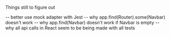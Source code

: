 Things still to figure out

-- better use mock adapter with Jest
-- why app.find(Router).some(Navbar) doesn't work
-- why app.find(Navbar) doesn't work if Navbar is empty
-- why all api calls in React seem to be being made with all tests
